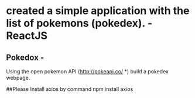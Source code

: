 # created a simple application with the list of pokemons (pokedex). - ReactJS

## Pokedox -

Using the open pokemon API (http://pokeapi.co/ *) build a pokedex webpage.

##Please Install axios by command
npm install axios
